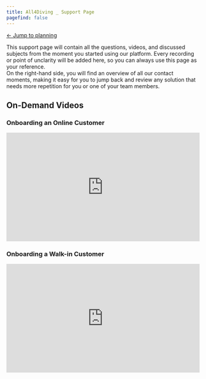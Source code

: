 ```yaml
---
title: All4Diving _ Support Page 
pagefind: false
---
```

<a href="https://all4divingindonesia.diversdesk.com/planning?persist_flow=signin&persist_authMethod=password&persist_previous_path=%2Fplanning&persist_operator_id=0123de87-99b1-4ab4-8461-abf28ce57297&persist_establishment_id=3a80ed71-0842-40ef-8e33-1450d530e79f&persist_timezone=Asia%2FMakassar" target="_blank">&#8592; Jump to planning</a>

This support page will contain all the questions, videos, and discussed subjects from the moment you started using our platform. Every recording or point of unclarity will be added here, so you can always use this page as your reference. </br>
On the right-hand side, you will find an overview of all our contact moments, making it easy for you to jump back and review any solution that needs more repetition for you or one of your team members.

## On-Demand Videos

### Onboarding an Online Customer   
<div style="position: relative; padding-bottom: 56.25%; height: 0;"><iframe src="https://www.loom.com/embed/0fe68298794e4504bfc81d2e4c3536b1?sid=411b9084-5b1d-488d-bfcd-d76b50d27982" frameborder="0" webkitallowfullscreen mozallowfullscreen allowfullscreen style="position: absolute; top: 0; left: 0; width: 100%; height: 100%;"></iframe></div>

### Onboarding a Walk-in Customer 
<div style="position: relative; padding-bottom: 56.25%; height: 0;"><iframe src="https://www.loom.com/embed/4c52f162e04749708ddf7b4c2401cc79?sid=fa1fad4d-dbee-428f-901f-e00360de586e" frameborder="0" webkitallowfullscreen mozallowfullscreen allowfullscreen style="position: absolute; top: 0; left: 0; width: 100%; height: 100%;"></iframe></div>

